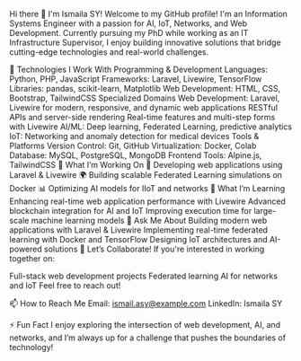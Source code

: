 Hi there 👋 I'm Ismaila SY!
Welcome to my GitHub profile! I'm an Information Systems Engineer with a passion for AI, IoT, Networks, and Web Development. Currently pursuing my PhD while working as an IT Infrastructure Supervisor, I enjoy building innovative solutions that bridge cutting-edge technologies and real-world challenges.

🚀 Technologies I Work With
    Programming & Development
    Languages: Python, PHP, JavaScript
    Frameworks: Laravel, Livewire, TensorFlow
    Libraries: pandas, scikit-learn, Matplotlib
    Web Development: HTML, CSS, Bootstrap, TailwindCSS
    Specialized Domains
Web Development:
    Laravel, Livewire for modern, responsive, and dynamic web applications
    RESTful APIs and server-side rendering
    Real-time features and multi-step forms with Livewire
    AI/ML: Deep learning, Federated Learning, predictive analytics
    IoT: Networking and anomaly detection for medical devices
Tools & Platforms
    Version Control: Git, GitHub
    Virtualization: Docker, Colab
    Database: MySQL, PostgreSQL, MongoDB
    Frontend Tools: Alpine.js, TailwindCSS
🔭 What I’m Working On
  🚧 Developing web applications using Laravel & Livewire
  🌍 Building scalable Federated Learning simulations on Docker
  📊 Optimizing AI models for IIoT and networks
  🌱 What I’m Learning
Enhancing real-time web application performance with Livewire
Advanced blockchain integration for AI and IoT
Improving execution time for large-scale machine learning models
💬 Ask Me About
  Building modern web applications with Laravel & Livewire
  Implementing real-time federated learning with Docker and TensorFlow
  Designing IoT architectures and AI-powered solutions
👯 Let’s Collaborate!
If you're interested in working together on:

  Full-stack web development projects
  Federated learning 
  AI for networks and IoT
  Feel free to reach out!

📫 How to Reach Me
Email: ismail.asy@example.com
LinkedIn: Ismaila SY

⚡ Fun Fact
I enjoy exploring the intersection of web development, AI, and networks, and I’m always up for a challenge that pushes the boundaries of technology!

